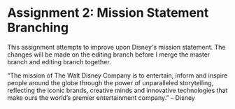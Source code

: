 # Assignment 2: Mission Statement Branching

This assignment attempts to improve upon Disney's mission statement. The changes will be made on the editing branch before I merge the master branch and editing branch together.

“The mission of The Walt Disney Company is to entertain, inform and inspire people around the globe through the power of unparalleled storytelling, reflecting the iconic brands, creative minds and innovative technologies that make ours the world’s premier entertainment company.” – Disney

